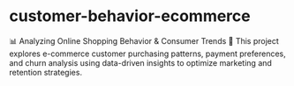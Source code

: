 # customer-behavior-ecommerce
📊 Analyzing Online Shopping Behavior &amp; Consumer Trends 🛒  This project explores e-commerce customer purchasing patterns, payment preferences, and churn analysis using data-driven insights to optimize marketing and retention strategies.
